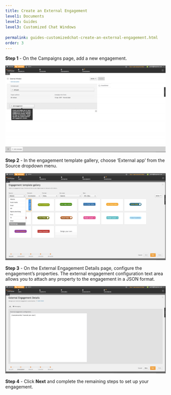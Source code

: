 ```yaml
---
title: Create an External Engagement
level1: Documents
level2: Guides
level3: Customized Chat Windows

permalink: guides-customizedchat-create-an-external-engagement.html
order: 3
---
```


**Step 1** - On the Campaigns page, add a new engagement.

![Customized1](img/customized1.png)

**Step 2** - In the engagement template gallery, choose ‘External app’ from the Source dropdown menu.

![Customized2](img/customized2.png)

**Step 3** - On the External Engagement Details page, configure the engagement’s properties. The external engagement configuration text area allows you to attach any property to the engagement in a JSON format. 

![Customized3](img/customized3.png)

**Step 4** - Click **Next** and complete the remaining steps to set up your engagement.
